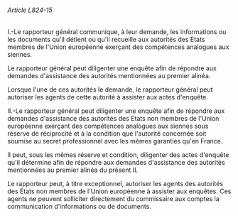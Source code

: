 ###### Article L824-15

I.-Le rapporteur général communique, à leur demande, les informations ou les documents qu'il détient ou qu'il recueille aux autorités des Etats membres de l'Union européenne exerçant des compétences analogues aux siennes.

Le rapporteur général peut diligenter une enquête afin de répondre aux demandes d'assistance des autorités mentionnées au premier alinéa.

Lorsque l'une de ces autorités le demande, le rapporteur général peut autoriser les agents de cette autorité à assister aux actes d'enquête.

II.-Le rapporteur général peut diligenter une enquête afin de répondre aux demandes d'assistance des autorités des Etats non membres de l'Union européenne exerçant des compétences analogues aux siennes sous réserve de réciprocité et à la condition que l'autorité concernée soit soumise au secret professionnel avec les mêmes garanties qu'en France.

Il peut, sous les mêmes réserve et condition, diligenter des actes d'enquête qu'il détermine afin de répondre aux demandes d'assistance des autorités mentionnées au premier alinéa du présent II.

Le rapporteur peut, à titre exceptionnel, autoriser les agents des autorités des Etats non membres de l'Union européenne à assister aux enquêtes. Ces agents ne peuvent solliciter directement du commissaire aux comptes la communication d'informations ou de documents.

